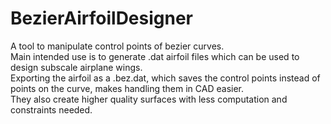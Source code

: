# BezierAirfoilDesigner

A tool to manipulate control points of bezier curves.  
Main intended use is to generate .dat airfoil files which can be used to design subscale airplane wings.  
Exporting the airfoil as a .bez.dat, which saves the control points instead of points on the curve, makes handling them in CAD easier.  
They also create higher quality surfaces with less computation and constraints needed.  
